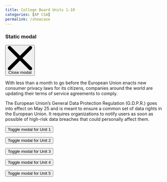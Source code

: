 ```yaml
---
title: College Board Units 1-10
categories: [AP CSA]
permalink: /showcase
---
```


<script src="https://cdn.tailwindcss.com"></script>

<!-- Main modal -->
<div id="static-modal" data-modal-backdrop="static" tabindex="-1" aria-hidden="true"
    class="hidden overflow-y-auto overflow-x-hidden fixed top-0 right-0 left-0 z-50 justify-center items-center w-full md:inset-0 h-[calc(100%-1rem)] max-h-full">
    <div class="relative p-4 w-full max-w-2xl max-h-full">
        <!-- Modal content -->
        <div class="relative bg-black rounded-lg shadow-sm dark:bg-gray-700">
            <!-- Modal header -->
            <div
                class="flex items-center justify-between p-4 md:p-5 border-b rounded-t dark:border-gray-600 border-gray-200">
                <h3 class="text-xl font-semibold text-gray-100">
                    Static modal
                </h3>
                <button 
                    id="model-toggle-inner"
                    type="button"
                    class="text-gray-400 bg-transparent hover:bg-gray-200 hover:text-gray-900 rounded-lg text-sm w-8 h-8 ms-auto inline-flex justify-center items-center dark:hover:bg-gray-600 dark:hover:text-white"
                    data-modal-hide="static-modal">
                    <svg class="w-3 h-3" aria-hidden="true" xmlns="http://www.w3.org/2000/svg" fill="none"
                        viewBox="0 0 14 14">
                        <path stroke="currentColor" stroke-linecap="round" stroke-linejoin="round" stroke-width="2"
                            d="m1 1 6 6m0 0 6 6M7 7l6-6M7 7l-6 6" />
                    </svg>
                    <span class="sr-only">Close modal</span>
                </button>
            </div>
            <!-- Modal body -->
            <div class="p-4 md:p-5 space-y-4" id="model-body">
                <p class="text-base leading-relaxed text-gray-500 dark:text-gray-400">
                    With less than a month to go before the European Union enacts new consumer privacy laws for its
                    citizens, companies around the world are updating their terms of service agreements to comply.
                </p>
                <p class="text-base leading-relaxed text-gray-500 dark:text-gray-400">
                    The European Union’s General Data Protection Regulation (G.D.P.R.) goes into effect on May 25 and is
                    meant to ensure a common set of data rights in the European Union. It requires organizations to
                    notify users as soon as possible of high-risk data breaches that could personally affect them.
                </p>
            </div>
        </div>
    </div>
</div>

<!-- Modal toggle -->
<button name="toggle"
    class="block text-white bg-blue-700 hover:bg-blue-800 focus:ring-4 focus:outline-none focus:ring-blue-300 font-medium rounded-lg text-sm px-5 py-2.5 text-center dark:bg-blue-600 dark:hover:bg-blue-700 dark:focus:ring-blue-800"
    type="button"
    info="Unit1">
    Toggle modal for Unit 1
</button>

<!-- Modal toggle -->
<button name="toggle"
    class="block text-white bg-blue-700 hover:bg-blue-800 focus:ring-4 focus:outline-none focus:ring-blue-300 font-medium rounded-lg text-sm px-5 py-2.5 text-center dark:bg-blue-600 dark:hover:bg-blue-700 dark:focus:ring-blue-800"
    type="button"
    info="Unit2">
    Toggle modal for Unit 2
</button>

<!-- Modal toggle -->
<button name="toggle"
    class="block text-white bg-blue-700 hover:bg-blue-800 focus:ring-4 focus:outline-none focus:ring-blue-300 font-medium rounded-lg text-sm px-5 py-2.5 text-center dark:bg-blue-600 dark:hover:bg-blue-700 dark:focus:ring-blue-800"
    type="button"
    info="Unit3">
    Toggle modal for Unit 3
</button>

<!-- Modal toggle -->
<button name="toggle"
    class="block text-white bg-blue-700 hover:bg-blue-800 focus:ring-4 focus:outline-none focus:ring-blue-300 font-medium rounded-lg text-sm px-5 py-2.5 text-center dark:bg-blue-600 dark:hover:bg-blue-700 dark:focus:ring-blue-800"
    type="button"
    info="Unit4">
    Toggle modal for Unit 4
</button>

<!-- Modal toggle -->
<button name="toggle"
    class="block text-white bg-blue-700 hover:bg-blue-800 focus:ring-4 focus:outline-none focus:ring-blue-300 font-medium rounded-lg text-sm px-5 py-2.5 text-center dark:bg-blue-600 dark:hover:bg-blue-700 dark:focus:ring-blue-800"
    type="button"
    info="Unit5">
    Toggle modal for Unit 5
</button>

<script>
    const model = document.getElementById("static-modal");
    let bool = true;
    function toggleModel(){
        bool = !bool;
        if(bool){
            model.style.display = "none";
        } else {
            model.style.display = "block";
        }
    }

    document.getElementById("model-toggle-inner").addEventListener("click",toggleModel);

    const body = document.getElementById("model-body");

    document.getElementsByName("toggle").forEach((button) => {
            button.addEventListener("click", (e) => {
                 // clear overlay
                while (body.lastElementChild) {
                    body.removeChild(body.lastElementChild);
                }
                
                const url = "{{ '/assets/html/' | relative_url }}"+button.getAttribute("info")+".html"
                fetch(url,{
                    method: "GET",
                    cache: "no-cache",
                }).then(function (response) {
                    if (response.status !== 200) {
                        alert("GET update page failed");
                    }
                    else {            
                        response.text().then((text)=>{
                            body.innerHTML = text;
                        })
                    }
                })
                
                toggleModel();
            })
        })
</script>




<script>

</script>